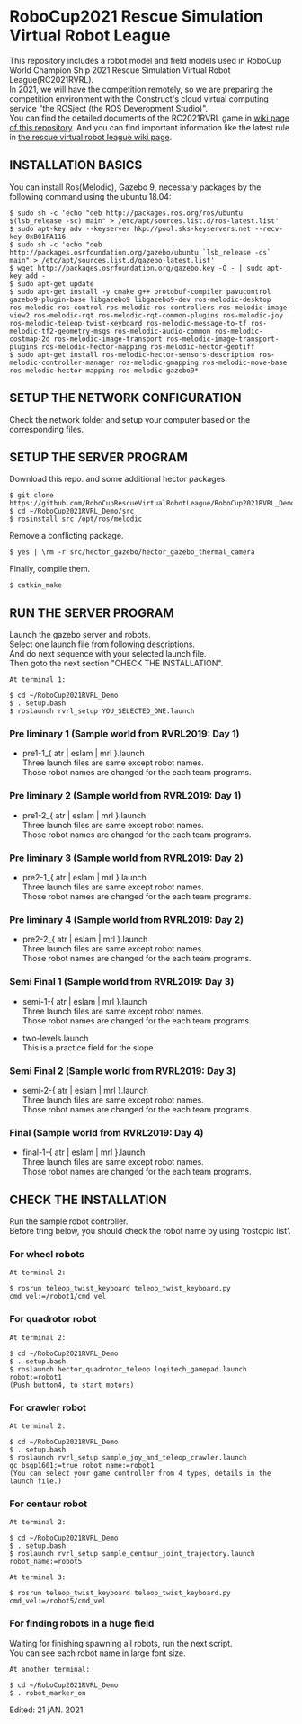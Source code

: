 # RoboCup2021 Rescue Simulation Virtual Robot League
This repository includes a robot model and field models used in RoboCup World Champion Ship 2021 Rescue Simulation Virtual Robot League(RC2021RVRL).  
In 2021, we will have the competition remotely, so we are preparing the competition environment with the Construct's cloud virtual computing service "the ROSject (the ROS Deveropment Studio)".  
You can find the detailed documents of the RC2021RVRL game in [wiki page of this repository](https://github.com/RoboCup-RSVRL/RoboCup2021RVRL_Demo/wiki).
And you can find important information like the latest rule in [the rescue virtual robot league wiki page](https://rescuesim.robocup.org/).  

##  INSTALLATION BASICS   
You can install Ros(Melodic), Gazebo 9, necessary packages by the following command using the ubuntu 18.04:  

    $ sudo sh -c 'echo "deb http://packages.ros.org/ros/ubuntu $(lsb_release -sc) main" > /etc/apt/sources.list.d/ros-latest.list'   
    $ sudo apt-key adv --keyserver hkp://pool.sks-keyservers.net --recv-key 0xB01FA116   
    $ sudo sh -c 'echo "deb http://packages.osrfoundation.org/gazebo/ubuntu `lsb_release -cs` main" > /etc/apt/sources.list.d/gazebo-latest.list'   
    $ wget http://packages.osrfoundation.org/gazebo.key -O - | sudo apt-key add -     
    $ sudo apt-get update   
    $ sudo apt-get install -y cmake g++ protobuf-compiler pavucontrol gazebo9-plugin-base libgazebo9 libgazebo9-dev ros-melodic-desktop  ros-melodic-ros-control ros-melodic-ros-controllers ros-melodic-image-view2 ros-melodic-rqt ros-melodic-rqt-common-plugins ros-melodic-joy ros-melodic-teleop-twist-keyboard ros-melodic-message-to-tf ros-melodic-tf2-geometry-msgs ros-melodic-audio-common ros-melodic-costmap-2d ros-melodic-image-transport ros-melodic-image-transport-plugins ros-melodic-hector-mapping ros-melodic-hector-geotiff 
    $ sudo apt-get install ros-melodic-hector-sensors-description ros-melodic-controller-manager ros-melodic-gmapping ros-melodic-move-base ros-melodic-hector-mapping ros-melodic-gazebo9*


## SETUP THE NETWORK CONFIGURATION  
Check the network folder and setup your computer based on the corresponding files.  

## SETUP THE SERVER PROGRAM  
Download this repo. and some additional hector packages.  

    $ git clone https://github.com/RoboCupRescueVirtualRobotLeague/RoboCup2021RVRL_Demo  
    $ cd ~/RoboCup2021RVRL_Demo/src  
    $ rosinstall src /opt/ros/melodic  

Remove a conflicting package.  

    $ yes | \rm -r src/hector_gazebo/hector_gazebo_thermal_camera

Finally, compile them.

    $ catkin_make  

## RUN THE SERVER PROGRAM  
Launch the gazebo server and robots.  
Select one launch file from following descriptions.  
And do next sequence with your selected launch file.  
Then goto the next section "CHECK THE INSTALLATION".  

    At terminal 1:  

    $ cd ~/RoboCup2021RVRL_Demo  
    $ . setup.bash  
    $ roslaunch rvrl_setup YOU_SELECTED_ONE.launch  

### Pre liminary 1 (Sample world from RVRL2019: Day 1)
* pre1-1_{ atr | eslam | mrl }.launch  
Three launch files are same except robot names.  
Those robot names are changed for the each team programs.  

### Pre liminary 2 (Sample world from RVRL2019: Day 1)
* pre1-2_{ atr | eslam | mrl }.launch  
Three launch files are same except robot names.  
Those robot names are changed for the each team programs.  

### Pre liminary 3 (Sample world from RVRL2019: Day 2)
* pre2-1_{ atr | eslam | mrl }.launch  
Three launch files are same except robot names.  
Those robot names are changed for the each team programs.  

### Pre liminary 4 (Sample world from RVRL2019: Day 2)
* pre2-2_{ atr | eslam | mrl }.launch  
Three launch files are same except robot names.  
Those robot names are changed for the each team programs.  

### Semi Final 1 (Sample world from RVRL2019: Day 3)
* semi-1-{ atr | eslam | mrl }.launch  
Three launch files are same except robot names.  
Those robot names are changed for the each team programs.  

* two-levels.launch   
This is a practice field for the slope.  

### Semi Final 2 (Sample world from RVRL2019: Day 3)
* semi-2-{ atr | eslam | mrl }.launch  
Three launch files are same except robot names.  
Those robot names are changed for the each team programs.  

### Final (Sample world from RVRL2019: Day 4)
* final-1-{ atr | eslam | mrl }.launch  
Three launch files are same except robot names.  
Those robot names are changed for the each team programs.  

## CHECK THE INSTALLATION
Run the sample robot controller.  
Before tring below, you should check the robot name by using 'rostopic list'.

### For wheel robots  

    At terminal 2:  

    $ rosrun teleop_twist_keyboard teleop_twist_keyboard.py cmd_vel:=/robot1/cmd_vel  

### For quadrotor robot  

    At terminal 2:  

    $ cd ~/RoboCup2021RVRL_Demo  
    $ . setup.bash  
    $ roslaunch hector_quadrotor_teleop logitech_gamepad.launch robot:=robot1  
    (Push button4, to start motors)  

### For crawler robot   

    At terminal 2:  

    $ cd ~/RoboCup2021RVRL_Demo  
    $ . setup.bash  
    $ roslaunch rvrl_setup sample_joy_and_teleop_crawler.launch gc_bsgp1601:=true robot_name:=robot1  
    (You can select your game controller from 4 types, details in the launch file.)  

### For centaur robot   

    At terminal 2:  

    $ cd ~/RoboCup2021RVRL_Demo  
    $ . setup.bash  
    $ roslaunch rvrl_setup sample_centaur_joint_trajectory.launch robot_name:=robot5  

    At terminal 3:  

    $ rosrun teleop_twist_keyboard teleop_twist_keyboard.py cmd_vel:=/robot5/cmd_vel  

### For finding robots in a huge field  
Waiting for finishing spawning all robots, run the next script.  
You can see each robot name in large font size. 

    At another terminal:  

    $ cd ~/RoboCup2021RVRL_Demo  
    $ . robot_marker_on  

Edited: 21 jAN. 2021  
